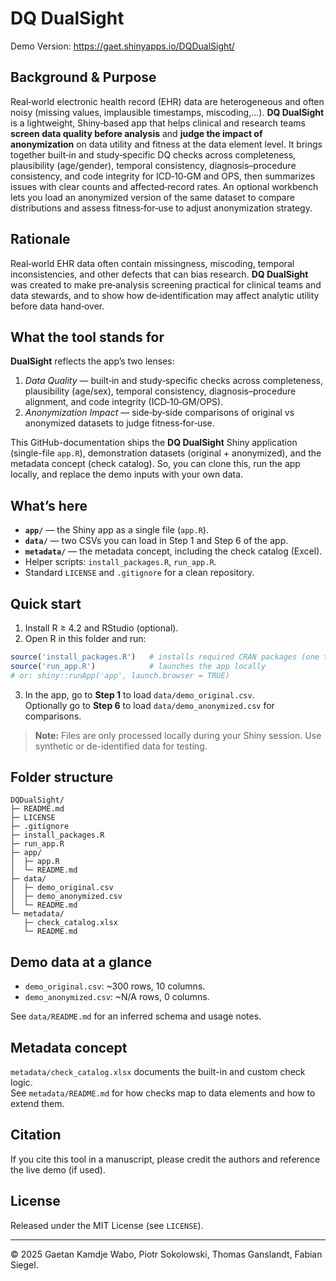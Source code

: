 # DQ DualSight 

Demo Version: https://gaet.shinyapps.io/DQDualSight/

## Background & Purpose

Real‑world electronic health record (EHR) data are heterogeneous and often noisy (missing values, implausible timestamps, miscoding,...).
**DQ DualSight** is a lightweight, Shiny‑based app that helps clinical and research teams **screen data quality before analysis** and **judge the impact of anonymization** on data utility and fitness at the data element level.
It brings together built‑in and study‑specific DQ checks across completeness, plausibility (age/gender), temporal consistency, diagnosis–procedure consistency, and code integrity for ICD‑10‑GM and OPS, then summarizes issues with clear counts and affected‑record rates.
An optional workbench lets you load an anonymized version of the same dataset to compare distributions and assess fitness‑for‑use to adjust anonymization strategy.


## Rationale 

Real‑world EHR data often contain missingness, miscoding, temporal inconsistencies, and other defects that can bias research.
**DQ DualSight** was created to make pre‑analysis screening practical for clinical teams and data stewards, and to show how
de‑identification may affect analytic utility before data hand‑over.

## What the tool stands for

**DualSight** reflects the app’s two lenses:
1) *Data Quality* — built‑in and study‑specific checks across completeness, plausibility (age/sex), temporal consistency,
   diagnosis–procedure alignment, and code integrity (ICD‑10‑GM/OPS).
2) *Anonymization Impact* — side‑by‑side comparisons of original vs anonymized datasets to judge fitness‑for‑use.



This GitHub-documentation ships the **DQ DualSight** Shiny application (single-file `app.R`), demonstration datasets (original + anonymized), and the metadata concept (check catalog). So, you can clone this, run the app locally, and replace the demo inputs with your own data.

## What’s here

- **`app/`** — the Shiny app as a single file (`app.R`).
- **`data/`** — two CSVs you can load in Step 1 and Step 6 of the app.
- **`metadata/`** — the metadata concept, including the check catalog (Excel).
- Helper scripts: `install_packages.R`, `run_app.R`.
- Standard `LICENSE` and `.gitignore` for a clean repository.

## Quick start

1. Install R ≥ 4.2 and RStudio (optional).
2. Open R in this folder and run:

```r
source('install_packages.R')   # installs required CRAN packages (one time)
source('run_app.R')            # launches the app locally
# or: shiny::runApp('app', launch.browser = TRUE)
```

3. In the app, go to **Step 1** to load `data/demo_original.csv`.  
   Optionally go to **Step 6** to load `data/demo_anonymized.csv` for comparisons.

> **Note:** Files are only processed locally during your Shiny session. Use synthetic or de-identified data for testing.

## Folder structure

```
DQDualSight/
├─ README.md
├─ LICENSE
├─ .gitignore
├─ install_packages.R
├─ run_app.R
├─ app/
│  ├─ app.R
│  └─ README.md
├─ data/
│  ├─ demo_original.csv
│  ├─ demo_anonymized.csv
│  └─ README.md
└─ metadata/
   ├─ check_catalog.xlsx
   └─ README.md
```

## Demo data at a glance

- `demo_original.csv`: ~300 rows, 10 columns.
- `demo_anonymized.csv`: ~N/A rows, 0 columns.

See `data/README.md` for an inferred schema and usage notes.

## Metadata concept

`metadata/check_catalog.xlsx` documents the built-in and custom check logic.  
See `metadata/README.md` for how checks map to data elements and how to extend them.

## Citation

If you cite this tool in a manuscript, please credit the authors and reference the live demo (if used).

## License

Released under the MIT License (see `LICENSE`).

---

© 2025 Gaetan Kamdje Wabo, Piotr Sokolowski, Thomas Ganslandt, Fabian Siegel.